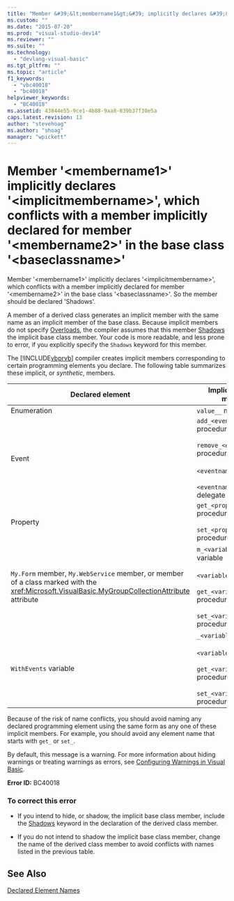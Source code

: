 ```yaml
---
title: "Member &#39;&lt;membername1&gt;&#39; implicitly declares &#39;&lt;implicitmembername&gt;&#39;, which conflicts with a member implicitly declared for member &#39;&lt;membername2&gt;&#39; in the base class &#39;&lt;baseclassname&gt;&#39; | Microsoft Docs"
ms.custom: ""
ms.date: "2015-07-20"
ms.prod: "visual-studio-dev14"
ms.reviewer: ""
ms.suite: ""
ms.technology: 
  - "devlang-visual-basic"
ms.tgt_pltfrm: ""
ms.topic: "article"
f1_keywords: 
  - "vbc40018"
  - "bc40018"
helpviewer_keywords: 
  - "BC40018"
ms.assetid: 43844e55-9ce1-4b88-9aa8-839b37f30e5a
caps.latest.revision: 13
author: "stevehoag"
ms.author: "shoag"
manager: "wpickett"
---
```

# Member &#39;&lt;membername1&gt;&#39; implicitly declares &#39;&lt;implicitmembername&gt;&#39;, which conflicts with a member implicitly declared for member &#39;&lt;membername2&gt;&#39; in the base class &#39;&lt;baseclassname&gt;&#39;
Member '\<membername1>' implicitly declares '\<implicitmembername>', which conflicts with a member implicitly declared for member '\<membername2>' in the base class '\<baseclassname>'. So the member should be declared 'Shadows'.  
  
 A member of a derived class generates an implicit member with the same name as an implicit member of the base class. Because implicit members do not specify [Overloads](../../visual-basic/language-reference/modifiers/overloads.md), the compiler assumes that this member [Shadows](../../visual-basic/language-reference/modifiers/shadows.md) the implicit base class member. Your code is more readable, and less prone to error, if you explicitly specify the `Shadows` keyword for this member.  
  
 The [!INCLUDE[vbprvb](../../includes/vbprvb-md.md)] compiler creates implicit members corresponding to certain programming elements you declare. The following table summarizes these implicit, or *synthetic*, members.  
  
|Declared element|Implicitly created members|  
|----------------------|--------------------------------|  
|Enumeration|`value__` member|  
|Event|`add_<eventname>` procedure<br /><br /> `remove_<eventname>` procedure<br /><br /> `<eventname>Event` field<br /><br /> `<eventname>EventHandler` delegate|  
|Property|`get_<propertyname>` procedure<br /><br /> `set_<propertyname>` procedure|  
|`My.Form` member, `My.WebService` member, or member of a class marked with the <xref:Microsoft.VisualBasic.MyGroupCollectionAttribute> attribute|`m_<variablename>` `Static` variable<br /><br /> `<variablename>` property<br /><br /> `get_<variablename>` procedure<br /><br /> `set_<variablename>` procedure|  
|`WithEvents` variable|`_<variablename>` variable<br /><br /> `<variablename>` property<br /><br /> `get_<variablename>` procedure<br /><br /> `set_<variablename>` procedure|  
  
 Because of the risk of name conflicts, you should avoid naming any declared programming element using the same form as any one of these implicit members. For example, you should avoid any element name that starts with `get_` or `set_`.  
  
 By default, this message is a warning. For more information about hiding warnings or treating warnings as errors, see [Configuring Warnings in Visual Basic](/visual-studio/ide/configuring-warnings-in-visual-basic).  
  
 **Error ID:** BC40018  
  
### To correct this error  
  
-   If you intend to hide, or shadow, the implicit base class member, include the [Shadows](../../visual-basic/language-reference/modifiers/shadows.md) keyword in the declaration of the derived class member.  
  
-   If you do not intend to shadow the implicit base class member, change the name of the derived class member to avoid conflicts with names listed in the previous table.  
  
## See Also  
 [Declared Element Names](../../visual-basic/programming-guide/language-features/declared-elements/declared-element-names.md)